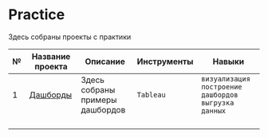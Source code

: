 # Practice

Здесь собраны проекты с практики

|№|Название проекта|Описание|Инструменты|Навыки|
|---|---|---|---|---|
|1|[Дашборды](https://github.com/koroleva-e/practice/tree/main/tableau)|Здесь собраны примеры дашбордов|`Tableau`|`визуализация` `построение дашбордов` `выгрузка данных`|
| | | | | |
| | | | | |
| | | | | |
| | | | | |
